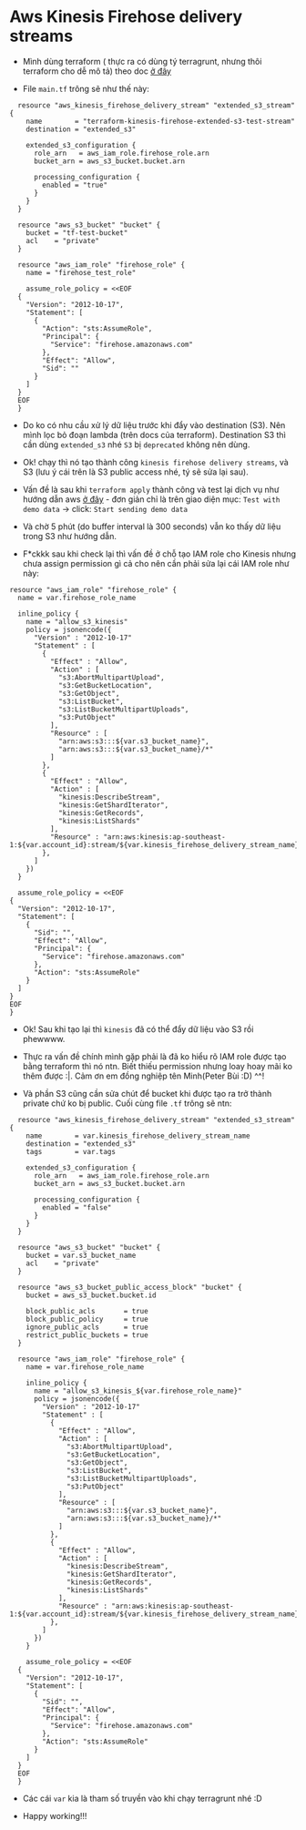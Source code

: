 # Aws Kinesis Firehose delivery streams

- Mình dùng terraform ( thực ra có dùng tý terragrunt, nhưng thôi terraform cho dễ mô tả) theo doc [ở đây](https://registry.terraform.io/providers/hashicorp/aws/latest/docs/resources/kinesis_firehose_delivery_stream)

- File `main.tf` trông sẽ như thế này:

```linenums="1"
  resource "aws_kinesis_firehose_delivery_stream" "extended_s3_stream" {
    name        = "terraform-kinesis-firehose-extended-s3-test-stream"
    destination = "extended_s3"

    extended_s3_configuration {
      role_arn   = aws_iam_role.firehose_role.arn
      bucket_arn = aws_s3_bucket.bucket.arn

      processing_configuration {
        enabled = "true"
      }
    }
  }

  resource "aws_s3_bucket" "bucket" {
    bucket = "tf-test-bucket"
    acl    = "private"
  }

  resource "aws_iam_role" "firehose_role" {
    name = "firehose_test_role"

    assume_role_policy = <<EOF
  {
    "Version": "2012-10-17",
    "Statement": [
      {
        "Action": "sts:AssumeRole",
        "Principal": {
          "Service": "firehose.amazonaws.com"
        },
        "Effect": "Allow",
        "Sid": ""
      }
    ]
  }
  EOF
  }
```

- Do ko có nhu cầu xử lý dữ liệu trước khi đẩy vào destination (S3). Nên mình lọc bỏ đoạn lambda (trên docs của terraform). Destination S3 thì cần dùng `extended_s3` nhé `S3` bị `deprecated` không nên dùng.

- Ok! chạy thì nó tạo thành công `kinesis firehose delivery streams`, và S3 (lưu ý cái trên là S3 public access nhé, tý sẽ sửa lại sau).

- Vấn đề là sau khi `terraform apply` thành công và test lại dịch vụ như hướng dẫn aws [ở đây](https://docs.aws.amazon.com/firehose/latest/dev/test-drive-firehose.html) - đơn giản chỉ là trên giao diện mục: `Test with demo data` -> click: `Start sending demo data`

- Và chờ 5 phút (do buffer interval là 300 seconds) vẫn ko thấy dữ liệu trong S3 như hướng dẫn.

- F\*ckkk sau khi check lại thì vấn đề ở chỗ tạo IAM role cho Kinesis nhưng chưa assign permission gì cả cho nên cần phải sửa lại cái IAM role như này:

```linenums="1"
resource "aws_iam_role" "firehose_role" {
  name = var.firehose_role_name

  inline_policy {
    name = "allow_s3_kinesis"
    policy = jsonencode({
      "Version" : "2012-10-17"
      "Statement" : [
        {
          "Effect" : "Allow",
          "Action" : [
            "s3:AbortMultipartUpload",
            "s3:GetBucketLocation",
            "s3:GetObject",
            "s3:ListBucket",
            "s3:ListBucketMultipartUploads",
            "s3:PutObject"
          ],
          "Resource" : [
            "arn:aws:s3:::${var.s3_bucket_name}",
            "arn:aws:s3:::${var.s3_bucket_name}/*"
          ]
        },
        {
          "Effect" : "Allow",
          "Action" : [
            "kinesis:DescribeStream",
            "kinesis:GetShardIterator",
            "kinesis:GetRecords",
            "kinesis:ListShards"
          ],
          "Resource" : "arn:aws:kinesis:ap-southeast-1:${var.account_id}:stream/${var.kinesis_firehose_delivery_stream_name}"
        },
      ]
    })
  }

  assume_role_policy = <<EOF
{
  "Version": "2012-10-17",
  "Statement": [
    {
      "Sid": "",
      "Effect": "Allow",
      "Principal": {
        "Service": "firehose.amazonaws.com"
      },
      "Action": "sts:AssumeRole"
    }
  ]
}
EOF
}
```

- Ok! Sau khi tạo lại thì `kinesis` đã có thể đẩy dữ liệu vào S3 rồi phewwww.

- Thực ra vấn đề chính mình gặp phải là đã ko hiểu rõ IAM role được tạo bằng terraform thì nó ntn. Biết thiếu permission nhưng loay hoay mãi ko thêm được :|. Cảm ơn em đồng nghiệp tên Minh(Peter Bùi :D) ^^!

- Và phần S3 cũng cần sửa chút để bucket khi được tạo ra trở thành private chứ ko bị public. Cuối cùng file `.tf` trông sẽ ntn:

```linenums="1"
  resource "aws_kinesis_firehose_delivery_stream" "extended_s3_stream" {
    name        = var.kinesis_firehose_delivery_stream_name
    destination = "extended_s3"
    tags        = var.tags

    extended_s3_configuration {
      role_arn   = aws_iam_role.firehose_role.arn
      bucket_arn = aws_s3_bucket.bucket.arn

      processing_configuration {
        enabled = "false"
      }
    }
  }

  resource "aws_s3_bucket" "bucket" {
    bucket = var.s3_bucket_name
    acl    = "private"
  }

  resource "aws_s3_bucket_public_access_block" "bucket" {
    bucket = aws_s3_bucket.bucket.id

    block_public_acls       = true
    block_public_policy     = true
    ignore_public_acls      = true
    restrict_public_buckets = true
  }

  resource "aws_iam_role" "firehose_role" {
    name = var.firehose_role_name

    inline_policy {
      name = "allow_s3_kinesis_${var.firehose_role_name}"
      policy = jsonencode({
        "Version" : "2012-10-17"
        "Statement" : [
          {
            "Effect" : "Allow",
            "Action" : [
              "s3:AbortMultipartUpload",
              "s3:GetBucketLocation",
              "s3:GetObject",
              "s3:ListBucket",
              "s3:ListBucketMultipartUploads",
              "s3:PutObject"
            ],
            "Resource" : [
              "arn:aws:s3:::${var.s3_bucket_name}",
              "arn:aws:s3:::${var.s3_bucket_name}/*"
            ]
          },
          {
            "Effect" : "Allow",
            "Action" : [
              "kinesis:DescribeStream",
              "kinesis:GetShardIterator",
              "kinesis:GetRecords",
              "kinesis:ListShards"
            ],
            "Resource" : "arn:aws:kinesis:ap-southeast-1:${var.account_id}:stream/${var.kinesis_firehose_delivery_stream_name}"
          },
        ]
      })
    }

    assume_role_policy = <<EOF
  {
    "Version": "2012-10-17",
    "Statement": [
      {
        "Sid": "",
        "Effect": "Allow",
        "Principal": {
          "Service": "firehose.amazonaws.com"
        },
        "Action": "sts:AssumeRole"
      }
    ]
  }
  EOF
  }
```

- Các cái `var` kia là tham số truyền vào khi chạy terragrunt nhé :D

- Happy working!!!
